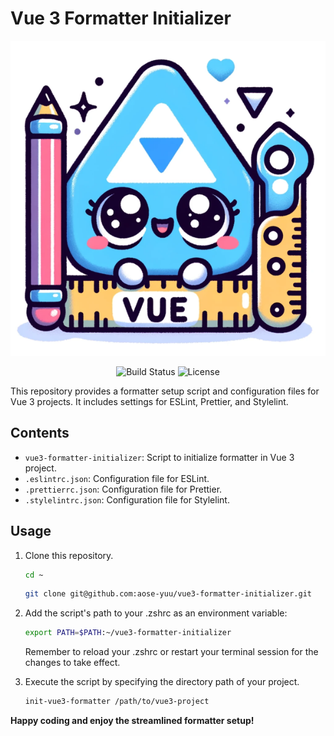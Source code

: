 # Vue 3 Formatter Initializer

<p align="center">
  <img src="./images/vue3_formatter_logo_resized.png" alt="Vue 3 Formatter Logo">
</p>

<p align="center">
  <img src="https://img.shields.io/badge/build-passing-brightgreen" alt="Build Status">
  <img src="https://img.shields.io/badge/license-MIT-blue" alt="License">
</p>

This repository provides a formatter setup script and configuration files for Vue 3 projects. It includes settings for ESLint, Prettier, and Stylelint.

## Contents

- `vue3-formatter-initializer`: Script to initialize formatter in Vue 3 project.
- `.eslintrc.json`: Configuration file for ESLint.
- `.prettierrc.json`: Configuration file for Prettier.
- `.stylelintrc.json`: Configuration file for Stylelint.

## Usage

1. Clone this repository.

   ```bash
   cd ~
   ```

   ```bash
   git clone git@github.com:aose-yuu/vue3-formatter-initializer.git
   ```

2. Add the script's path to your .zshrc as an environment variable:

   ```bash
   export PATH=$PATH:~/vue3-formatter-initializer
   ```

   Remember to reload your .zshrc or restart your terminal session for the changes to take effect.

3. Execute the script by specifying the directory path of your project.

   ```bash
   init-vue3-formatter /path/to/vue3-project
   ```

**Happy coding and enjoy the streamlined formatter setup!**
